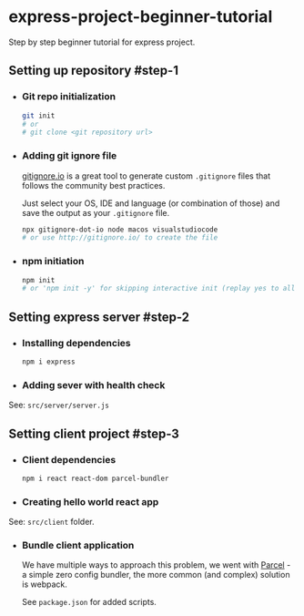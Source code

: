 # express-project-beginner-tutorial

Step by step beginner tutorial for express project.

## Setting up repository #step-1

- ### Git repo initialization

  ```bash
  git init
  # or
  # git clone <git repository url>
  ```

- ### Adding git ignore file

  [gitignore.io](http://gitignore.io/) is a great tool to generate custom `.gitignore` files that follows the community best practices.

  Just select your OS, IDE and language (or combination of those) and save the output as your `.gitignore` file.

  ```bash
  npx gitignore-dot-io node macos visualstudiocode
  # or use http://gitignore.io/ to create the file
  ```

- ### npm initiation

  ```bash
  npm init
  # or 'npm init -y' for skipping interactive init (replay yes to all)
  ```

## Setting express server #step-2

- ### Installing dependencies

  ```bash
  npm i express
  ```

- ### Adding sever with health check

 See: `src/server/server.js`

## Setting client project #step-3

- ### Client dependencies

  ```bash
  npm i react react-dom parcel-bundler
  ```

- ### Creating hello world react app

 See: `src/client` folder.

- ### Bundle client application

  We have multiple ways to approach this problem, we went with [Parcel](https://parceljs.org/getting_started.html) - a simple zero config bundler, the more common (and complex) solution is webpack.

  See `package.json` for added scripts.
